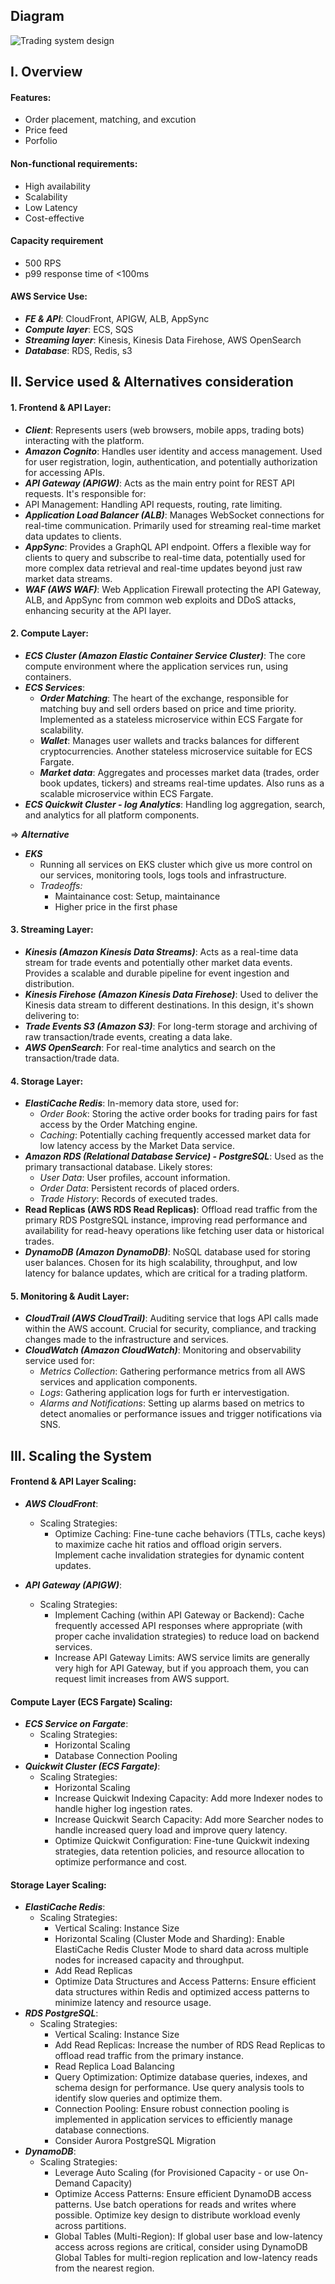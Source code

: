## Diagram
![Trading system design](./Trading-system-design.png)

## I. Overview
#### Features:
- Order placement, matching, and excution
- Price feed
- Porfolio
#### Non-functional requirements:
- High availability
- Scalability
- Low Latency
- Cost-effective
#### Capacity requirement
- 500 RPS
- p99 response time of <100ms

#### AWS Service Use:
- ***FE & API***: CloudFront, APIGW, ALB, AppSync
- ***Compute layer***: ECS, SQS
- ***Streaming layer***: Kinesis, Kinesis Data Firehose, AWS OpenSearch
- ***Database***: RDS, Redis, s3 

## II. Service used & Alternatives consideration
#### 1. Frontend & API Layer:
- ***Client***: Represents users (web browsers, mobile apps, trading bots) interacting with the platform.
- ***Amazon Cognito***: Handles user identity and access management. Used for user registration, login, authentication, and potentially authorization for accessing APIs.
- ***API Gateway (APIGW)***: Acts as the main entry point for REST API requests. It's responsible for:
- API Management: Handling API requests, routing, rate limiting.
- ***Application Load Balancer (ALB)***: Manages WebSocket connections for real-time communication. Primarily used for streaming real-time market data updates to clients.
- ***AppSync***: Provides a GraphQL API endpoint. Offers a flexible way for clients to query and subscribe to real-time data, potentially used for more complex data retrieval and real-time updates beyond just raw market data streams.
- ***WAF (AWS WAF)***: Web Application Firewall protecting the API Gateway, ALB, and AppSync from common web exploits and DDoS attacks, enhancing security at the API layer.
#### 2. Compute Layer:
- ***ECS Cluster (Amazon Elastic Container Service Cluster)***: The core compute environment where the application services run, using containers.
- ***ECS Services***:
  - ***Order Matching***: The heart of the exchange, responsible for matching buy and sell orders based on price and time priority. Implemented as a stateless microservice within ECS Fargate for scalability.
  - ***Wallet***: Manages user wallets and tracks balances for different cryptocurrencies. Another stateless microservice suitable for ECS Fargate.
  - ***Market data***: Aggregates and processes market data (trades, order book updates, tickers) and streams real-time updates. Also runs as a scalable microservice within ECS Fargate.
- ***ECS Quickwit Cluster - log Analytics***: Handling log aggregation, search, and analytics for all platform components.

=> ***Alternative*** 
- ***EKS***
  - Running all services on EKS cluster which give us more control on our services, monitoring tools, logs tools and infrastructure.
  - *Tradeoffs:*
    - Maintainance cost: Setup, maintainance
    - Higher price in the first phase
#### 3. Streaming Layer:
- ***Kinesis (Amazon Kinesis Data Streams)***: Acts as a real-time data stream for trade events and potentially other market data events. Provides a scalable and durable pipeline for event ingestion and distribution.
- ***Kinesis Firehose (Amazon Kinesis Data Firehose)***: Used to deliver the Kinesis data stream to different destinations. In this design, it's shown delivering to:
- ***Trade Events S3 (Amazon S3)***: For long-term storage and archiving of raw transaction/trade events, creating a data lake.
- ***AWS OpenSearch***: For real-time analytics and search on the transaction/trade data.
#### 4. Storage Layer:
- ***ElastiCache Redis***: In-memory data store, used for:
  - *Order Book*: Storing the active order books for trading pairs for fast access by the Order Matching engine.
  - *Caching*: Potentially caching frequently accessed market data for low latency access by the Market Data service.
- ***Amazon RDS (Relational Database Service) - PostgreSQL***: Used as the primary transactional database. Likely stores:
  - *User Data*: User profiles, account information.
  - *Order Data*: Persistent records of placed orders.
  - *Trade History*: Records of executed trades.
- **Read Replicas (AWS RDS Read Replicas)**: Offload read traffic from the primary RDS PostgreSQL instance, improving read performance and availability for read-heavy operations like fetching user data or historical trades.
- ***DynamoDB (Amazon DynamoDB)***: NoSQL database used for storing user balances. Chosen for its high scalability, throughput, and low latency for balance updates, which are critical for a trading platform.
#### 5. Monitoring & Audit Layer:
- ***CloudTrail (AWS CloudTrail)***: Auditing service that logs API calls made within the AWS account. Crucial for security, compliance, and tracking changes made to the infrastructure and services.
- ***CloudWatch (Amazon CloudWatch)***: Monitoring and observability service used for:
  - *Metrics Collection*: Gathering performance metrics from all AWS services and application components.
  - *Logs*: Gathering application logs for furth er intervestigation.
  - *Alarms and Notifications*: Setting up alarms based on metrics to detect anomalies or performance issues and trigger notifications via SNS.

## III. Scaling the System
#### Frontend & API Layer Scaling:
- ***AWS CloudFront***:
  - Scaling Strategies:
    - Optimize Caching: Fine-tune cache behaviors (TTLs, cache keys) to maximize cache hit ratios and offload origin servers. Implement cache invalidation strategies for dynamic content updates.

- ***API Gateway (APIGW)***:
  - Scaling Strategies:
    - Implement Caching (within API Gateway or Backend): Cache frequently accessed API responses where appropriate (with proper cache invalidation strategies) to reduce load on backend services.
    - Increase API Gateway Limits: AWS service limits are generally very high for API Gateway, but if you approach them, you can request limit increases from AWS support.
#### Compute Layer (ECS Fargate) Scaling:
- ***ECS Service on Fargate***:
  - Scaling Strategies:
    - Horizontal Scaling
    - Database Connection Pooling
- ***Quickwit Cluster (ECS Fargate)***:
  - Scaling Strategies:
    - Horizontal Scaling
    - Increase Quickwit Indexing Capacity: Add more Indexer nodes to handle higher log ingestion rates.
    - Increase Quickwit Search Capacity: Add more Searcher nodes to handle increased query load and improve query latency.
    - Optimize Quickwit Configuration: Fine-tune Quickwit indexing strategies, data retention policies, and resource allocation to optimize performance and cost.
#### Storage Layer Scaling:
- ***ElastiCache Redis***:
  - Scaling Strategies:
    - Vertical Scaling: Instance Size
    - Horizontal Scaling (Cluster Mode and Sharding): Enable ElastiCache Redis Cluster Mode to shard data across multiple nodes for increased capacity and throughput.
    - Add Read Replicas
    - Optimize Data Structures and Access Patterns: Ensure efficient data structures within Redis and optimized access patterns to minimize latency and resource usage.
- ***RDS PostgreSQL***:
  - Scaling Strategies:
    - Vertical Scaling: Instance Size
    - Add Read Replicas: Increase the number of RDS Read Replicas to offload read traffic from the primary instance.
    - Read Replica Load Balancing
    - Query Optimization: Optimize database queries, indexes, and schema design for performance. Use query analysis tools to identify slow queries and optimize them.
    - Connection Pooling: Ensure robust connection pooling is implemented in application services to efficiently manage database connections.
    - Consider Aurora PostgreSQL Migration
- ***DynamoDB***:
  - Scaling Strategies:
    - Leverage Auto Scaling (for Provisioned Capacity - or use On-Demand Capacity)
    - Optimize Access Patterns: Ensure efficient DynamoDB access patterns. Use batch operations for reads and writes where possible. Optimize key design to distribute workload evenly across partitions.
    - Global Tables (Multi-Region): If global user base and low-latency access across regions are critical, consider using DynamoDB Global Tables for multi-region replication and low-latency reads from the nearest region.